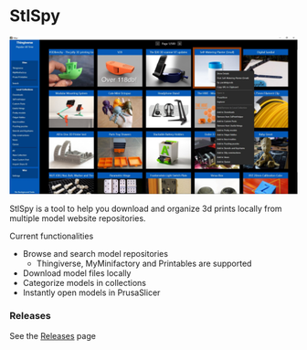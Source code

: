# StlSpy

![preview](preview.jpg)

StlSpy is a tool to help you download and organize 3d prints locally from multiple model website repositories. 

Current functionalities
- Browse and search model repositories
    - Thingiverse, MyMinifactory and Printables are supported
- Download model files locally
- Categorize models in collections
- Instantly open models in PrusaSlicer

### Releases
See the [Releases](https://github.com/suchmememanyskill/StlSpy/releases) page